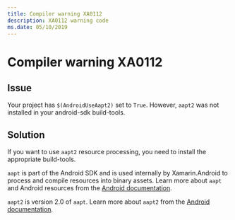 ```yaml
---
title: Compiler warning XA0112
description: XA0112 warning code
ms.date: 05/10/2019
---
```

# Compiler warning XA0112

## Issue

Your project has `$(AndroidUseAapt2)` set to `True`. However, `aapt2`
was not installed in your android-sdk build-tools.

## Solution

If you want to use `aapt2` resource processing, you need to install the
appropriate build-tools.

`aapt` is part of the Android SDK and is used internally by
Xamarin.Android to process and compile resources into binary assets.
Learn more about `aapt` and Android resources from the [Android
documentation][aapt].

`aapt2` is version 2.0 of `aapt`. Learn more about `aapt2` from the
[Android documentation][aapt2].

[aapt]: https://developer.android.com/guide/topics/resources/accessing-resources.html
[aapt2]: https://developer.android.com/studio/command-line/aapt2
